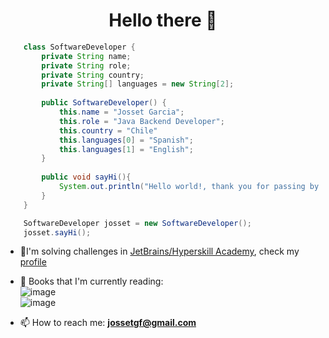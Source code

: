 
<h1 align="center">Hello there 👋</h1>  

  

  
```java
	class SoftwareDeveloper {
		private String name;
		private String role;
		private String country;
		private String[] languages = new String[2];
		
		public SoftwareDeveloper() {
			this.name = "Josset Garcia";
			this.role = "Java Backend Developer";
			this.country = "Chile"
			this.languages[0] = "Spanish";
			this.languages[1] = "English";
		}
		
		public void sayHi(){
			System.out.println("Hello world!, thank you for passing by ");
		}
	}
```
```java
	SoftwareDeveloper josset = new SoftwareDeveloper();
	josset.sayHi();
```
- 📝I'm solving challenges in [JetBrains/Hyperskill Academy](https://hyperskill.org/), check my [profile](https://hyperskill.org/profile/243404094)
  
- 📖 Books that I'm currently reading: \
![image](https://user-images.githubusercontent.com/100639615/163506935-8a553c70-b18b-4cc4-909e-5dd4bc7119f7.png)    
![image](https://user-images.githubusercontent.com/100639615/163509208-c4908489-bdcc-4490-95ef-c86d206cacab.png)

-  📫 How to reach me: **jossetgf@gmail.com**    


  
